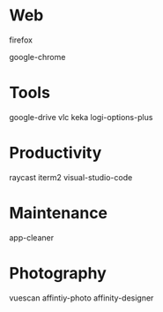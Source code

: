 # Web
firefox

google-chrome


# Tools
google-drive
vlc
keka
logi-options-plus

# Productivity
raycast
iterm2
visual-studio-code

# Maintenance
app-cleaner

# Photography
vuescan
affintiy-photo
affinity-designer
